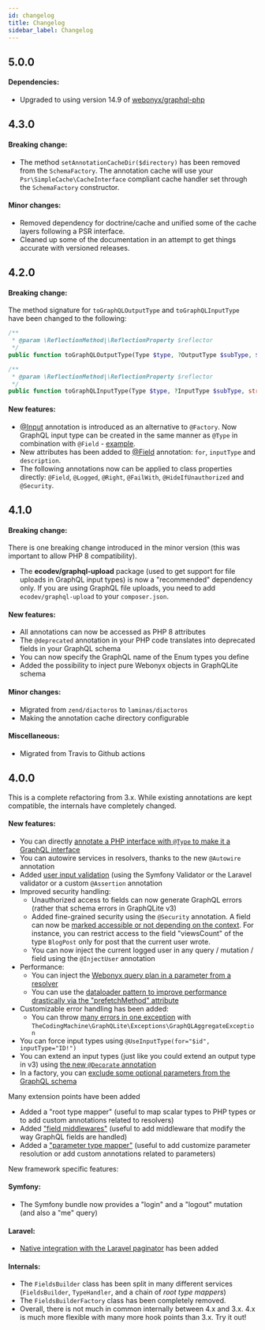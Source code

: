 ```yaml
---
id: changelog
title: Changelog
sidebar_label: Changelog
---
```


## 5.0.0

#### Dependencies:

- Upgraded to using version 14.9 of [webonyx/graphql-php](https://github.com/webonyx/graphql-php)

## 4.3.0

#### Breaking change:

- The method `setAnnotationCacheDir($directory)` has been removed from the `SchemaFactory`.  The annotation
  cache will use your `Psr\SimpleCache\CacheInterface` compliant cache handler set through the `SchemaFactory`
  constructor.

#### Minor changes:

- Removed dependency for doctrine/cache and unified some of the cache layers following a PSR interface.
- Cleaned up some of the documentation in an attempt to get things accurate with versioned releases.

## 4.2.0

#### Breaking change:

The method signature for `toGraphQLOutputType` and `toGraphQLInputType` have been changed to the following:

```php
/**
 * @param \ReflectionMethod|\ReflectionProperty $reflector
 */
public function toGraphQLOutputType(Type $type, ?OutputType $subType, $reflector, DocBlock $docBlockObj): OutputType;

/**
 * @param \ReflectionMethod|\ReflectionProperty $reflector
 */
public function toGraphQLInputType(Type $type, ?InputType $subType, string $argumentName, $reflector, DocBlock $docBlockObj): InputType;
```

#### New features:

- [@Input](annotations-reference.md#input-annotation) annotation is introduced as an alternative to `@Factory`. Now GraphQL input type can be created in the same manner as `@Type` in combination with `@Field` - [example](input-types.mdx#input-attribute).
- New attributes has been added to [@Field](annotations-reference.md#field-annotation) annotation: `for`, `inputType` and `description`.
- The following annotations now can be applied to class properties directly: `@Field`, `@Logged`, `@Right`, `@FailWith`, `@HideIfUnauthorized` and `@Security`.

## 4.1.0

#### Breaking change:

There is one breaking change introduced in the minor version (this was important to allow PHP 8 compatibility).

- The **ecodev/graphql-upload** package (used to get support for file uploads in GraphQL input types) is now a "recommended" dependency only.
  If you are using GraphQL file uploads, you need to add `ecodev/graphql-upload` to your `composer.json`.

#### New features:

- All annotations can now be accessed as PHP 8 attributes
- The `@deprecated` annotation in your PHP code translates into deprecated fields in your GraphQL schema
- You can now specify the GraphQL name of the Enum types you define
- Added the possibility to inject pure Webonyx objects in GraphQLite schema

#### Minor changes:

- Migrated from `zend/diactoros` to `laminas/diactoros`
- Making the annotation cache directory configurable

#### Miscellaneous:

- Migrated from Travis to Github actions


## 4.0.0

This is a complete refactoring from 3.x. While existing annotations are kept compatible, the internals have completely
changed.

#### New features:

- You can directly [annotate a PHP interface with `@Type` to make it a GraphQL interface](inheritance-interfaces.mdx#mapping-interfaces)
- You can autowire services in resolvers, thanks to the new `@Autowire` annotation
- Added [user input validation](validation.mdx) (using the Symfony Validator or the Laravel validator or a custom `@Assertion` annotation
- Improved security handling:
  - Unauthorized access to fields can now generate GraphQL errors (rather that schema errors in GraphQLite v3)
  - Added fine-grained security using the `@Security` annotation. A field can now be [marked accessible or not depending on the context](fine-grained-security.mdx).
    For instance, you can restrict access to the field "viewsCount" of the type `BlogPost` only for post that the current user wrote.
  - You can now inject the current logged user in any query / mutation / field using the `@InjectUser` annotation
- Performance:
  - You can inject the [Webonyx query plan in a parameter from a resolver](query-plan.mdx)
  - You can use the [dataloader pattern to improve performance drastically via the "prefetchMethod" attribute](prefetch-method.mdx)
- Customizable error handling has been added:
  - You can throw [many errors in one exception](error-handling.mdx#many-errors-for-one-exception) with `TheCodingMachine\GraphQLite\Exceptions\GraphQLAggregateException`
- You can force input types using `@UseInputType(for="$id", inputType="ID!")`
- You can extend an input types (just like you could extend an output type in v3) using [the new `@Decorate` annotation](extend-input-type.mdx)
- In a factory, you can [exclude some optional parameters from the GraphQL schema](input-types#ignoring-some-parameters)


Many extension points have been added

- Added a "root type mapper" (useful to map scalar types to PHP types or to add custom annotations related to resolvers)
- Added ["field middlewares"](field-middlewares.md) (useful to add middleware that modify the way GraphQL fields are handled)
- Added a ["parameter type mapper"](argument-resolving.md) (useful to add customize parameter resolution or add custom annotations related to parameters)

New framework specific features:

#### Symfony:

- The Symfony bundle now provides a "login" and a "logout" mutation (and also a "me" query)

#### Laravel:

- [Native integration with the Laravel paginator](laravel-package-advanced.mdx#support-for-pagination) has been added

#### Internals:

- The `FieldsBuilder` class has been split in many different services (`FieldsBuilder`, `TypeHandler`, and a
  chain of *root type mappers*)
- The `FieldsBuilderFactory` class has been completely removed.
- Overall, there is not much in common internally between 4.x and 3.x. 4.x is much more flexible with many more hook points
  than 3.x. Try it out!
